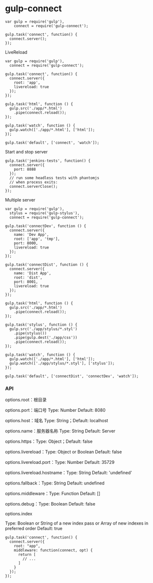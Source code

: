 
# gulp-connect


```
var gulp = require('gulp'),
    connect = require('gulp-connect');
 
gulp.task('connect', function() {
  connect.server();
});
```

LiveReload
```
var gulp = require('gulp'),
  connect = require('gulp-connect');
 
gulp.task('connect', function() {
  connect.server({
    root: 'app',
    livereload: true
  });
});
 
gulp.task('html', function () {
  gulp.src('./app/*.html')
    .pipe(connect.reload());
});
 
gulp.task('watch', function () {
  gulp.watch(['./app/*.html'], ['html']);
});
 
gulp.task('default', ['connect', 'watch']);
```

Start and stop server
```
gulp.task('jenkins-tests', function() {
  connect.server({
    port: 8888
  });
  // run some headless tests with phantomjs 
  // when process exits: 
  connect.serverClose();
});
```


Multiple server
```
var gulp = require('gulp'),
  stylus = require('gulp-stylus'),
  connect = require('gulp-connect');
 
gulp.task('connectDev', function () {
  connect.server({
    name: 'Dev App',
    root: ['app', 'tmp'],
    port: 8000,
    livereload: true
  });
});
 
gulp.task('connectDist', function () {
  connect.server({
    name: 'Dist App',
    root: 'dist',
    port: 8001,
    livereload: true
  });
});
 
gulp.task('html', function () {
  gulp.src('./app/*.html')
    .pipe(connect.reload());
});
 
gulp.task('stylus', function () {
  gulp.src('./app/stylus/*.styl')
    .pipe(stylus())
    .pipe(gulp.dest('./app/css'))
    .pipe(connect.reload());
});
 
gulp.task('watch', function () {
  gulp.watch(['./app/*.html'], ['html']);
  gulp.watch(['./app/stylus/*.styl'], ['stylus']);
});
 
gulp.task('default', ['connectDist', 'connectDev', 'watch']);
```

### API

options.root：根目录

options.port：端口号 Type: Number Default: 8080

options.host：域名 Type: String；Default: localhost

options.name：服务器名称 Type: String Default: Server

options.https：Type: Object；Default: false

options.livereload：Type: Object or Boolean Default: false

options.livereload.port：Type: Number Default: 35729

options.livereload.hostname：Type: String Default: 'undefined'


options.fallback：Type: String Default: undefined

options.middleware：Type: Function Default: []

options.debug：Type: Boolean Default: false

options.index

Type: Boolean or String of a new index pass or Array of new indexes in preferred order Default: true



```
gulp.task('connect', function() {
  connect.server({
    root: "app",
    middleware: function(connect, opt) {
      return [
        // ... 
      ]
    }
  });
});
```

